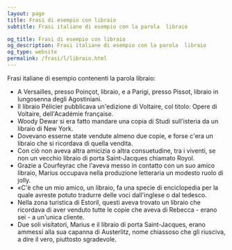 ```yaml
---
layout: page
title: Frasi di esempio con libraio 
subtitle: Frasi italiane di esempio con la parola  libraio

og_title: Frasi di esempio con libraio 
og_description: Frasi italiane di esempio con la parola  libraio
og_type: website
permalink: /frasi/l/libraio.html
---
```


Frasi italiane di esempio contenenti la parola libraio:


- A Versailles, presso Poinçot, libraio, e a Parigi, presso Pissot, libraio in lungosenna degli Agostiniani.
- Il libraio Pélicier pubblicava un'edizione di Voltaire, col titolo: Opere di Voltaire, dell'Académie française.
- Woody Dewar si era fatto mandare una copia di Studi sull’isteria da un libraio di New York.
- Dovevano esserne state vendute almeno due copie, e forse c'era un libraio che si ricordava di quella vendita.
- Con ciò non aveva altra amicizia o altra consuetudine, tra i viventi, se non un vecchio libraio di porta Saint-Jacques chiamato Royol.
- Grazie a Courfeyrac che l'aveva messo in contatto con un suo amico libraio, Marius occupava nella produzione letteraria un modesto ruolo di jolly.
- «C'è che un mio amico, un libraio, fa una specie di enciclopedia per la quale avreste potuto tradurre delle voci dall'inglese o dal tedesco.
- Nella zona turistica di Estoril, questi aveva trovato un libraio che ricordava di aver venduto tutte le copie che aveva di Rebecca - erano sei - a un'unica cliente.
- Due soli visitatori, Marius e il libraio di porta Saint-Jacques, erano ammessi alla sua capanna di Austerlitz, nome chiassoso che gli riusciva, a dire il vero, piuttosto sgradevole.
